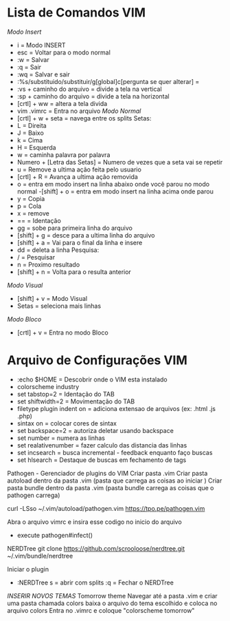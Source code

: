 # Lista de Comandos VIM
*Modo Insert*
- i = Modo INSERT
- esc = Voltar para o modo normal
- :w = Salvar
- :q = Sair
- :wq = Salvar e sair
- :%s/substituido/substituir/g[global]c[pergunta se quer alterar] = 
- :vs + caminho do arquivo = divide a tela na vertical
- :sp + caminho do arquivo = divide a tela na horizontal
- [crtl] + ww = altera a tela divida
- vim .vimrc = Entra no arquivo
*Modo Normal*
 - [crtl] + w + seta = navega entre os splits
Setas:
  - L = Direita
  - J = Baixo
  - k = Cima
  - H = Esquerda
  - w = caminha palavra por palavra
  - Numero + [Letra das Setas] = Numero de vezes que a seta vai se repetir
  - u = Remove a ultima ação feita pelo usuario
  - [crtl] + R = Avança a ultima ação removida
  - o = entra em modo insert na linha abaixo onde você parou no modo normal 
  -[shift] + o = entra em modo insert na linha acima onde parou 
  - y = Copia
  - p = Cola
  - x = remove
  - == = Identação
  - gg = sobe para primeira linha do arquivo
  - [shift] + g = desce para a ultima linha do arquivo
  - [shift] + a = Vai para o final da linha e insere
  - dd = deleta a linha
Pesquisa:
 - / = Pesquisar
 - n = Proximo resultado
 - [shift] + n = Volta para o resulta anterior


*Modo Visual*
 - [shift] + v = Modo Visual
 - Setas = seleciona mais linhas

*Modo Bloco*
  - [crtl] + v = Entra no modo Bloco



# Arquivo de Configurações VIM
- :echo $HOME = Descobrir onde o VIM esta instalado
- colorscheme industry
- set tabstop=2 = Identação do TAB
- set shiftwidth=2 = Movimentação do TAB
- filetype plugin indent on = adiciona extensao de arquivos (ex: .html .js .php)
- sintax on = colocar cores de sintax
- set backspace=2 = autoriza deletar usando backspace
- set number = numera as linhas
- set realativenumber = fazer calculo das distancia das linhas
- set incsearch = busca incremental - feedback enquanto faço buscas
- set hlsearch =  Destaque de buscas em fechamento de tags


Pathogen - Gerenciador de plugins do VIM
Criar pasta .vim
Criar pasta autoload dentro da pasta .vim (pasta que carrega as coisas ao iniciar )
Criar pasta bundle dentro da pasta .vim (pasta bundle carrega as coisas que o pathogen carrega)

curl -LSso ~/.vim/autoload/pathogen.vim https://tpo.pe/pathogen.vim

Abra o arquivo vimrc e insira esse codigo no inicio do arquivo 
- execute pathogen#infect()

NERDTree
git clone https://github.com/scrooloose/nerdtree.git ~/.vim/bundle/nerdtree

Iniciar o plugin
- :NERDTree
s = abrir com splits
:q = Fechar o NERDTree 

*INSERIR NOVOS TEMAS*
Tomorrow theme
Navegar até a pasta .vim e criar uma pasta chamada colors
baixa o arquivo do tema escolhido e coloca no arquivo colors
Entra no .vimrc e coloque "colorscheme tomorrow"
